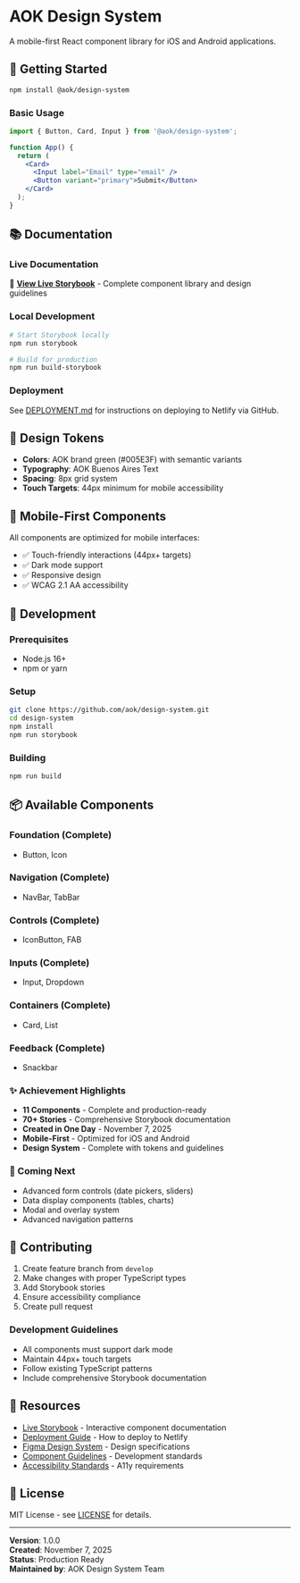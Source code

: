 # AOK Design System

A mobile-first React component library for iOS and Android applications.

## 🚀 Getting Started

```bash
npm install @aok/design-system
```

### Basic Usage

```jsx
import { Button, Card, Input } from '@aok/design-system';

function App() {
  return (
    <Card>
      <Input label="Email" type="email" />
      <Button variant="primary">Submit</Button>
    </Card>
  );
}
```

## 📚 Documentation

### Live Documentation
🔗 **[View Live Storybook](https://aok-design-system.netlify.app)** - Complete component library and design guidelines

### Local Development
```bash
# Start Storybook locally
npm run storybook

# Build for production  
npm run build-storybook
```

### Deployment
See [DEPLOYMENT.md](./DEPLOYMENT.md) for instructions on deploying to Netlify via GitHub.

## 🎨 Design Tokens

- **Colors**: AOK brand green (#005E3F) with semantic variants
- **Typography**: AOK Buenos Aires Text
- **Spacing**: 8px grid system
- **Touch Targets**: 44px minimum for mobile accessibility

## 📱 Mobile-First Components

All components are optimized for mobile interfaces:

- ✅ Touch-friendly interactions (44px+ targets)
- ✅ Dark mode support
- ✅ Responsive design
- ✅ WCAG 2.1 AA accessibility

## 🔧 Development

### Prerequisites

- Node.js 16+
- npm or yarn

### Setup

```bash
git clone https://github.com/aok/design-system.git
cd design-system
npm install
npm run storybook
```

### Building

```bash
npm run build
```

## 📦 Available Components

### Foundation (Complete)
- Button, Icon

### Navigation (Complete) 
- NavBar, TabBar

### Controls (Complete)
- IconButton, FAB

### Inputs (Complete)
- Input, Dropdown

### Containers (Complete)
- Card, List

### Feedback (Complete)
- Snackbar

### ✨ Achievement Highlights
- **11 Components** - Complete and production-ready
- **70+ Stories** - Comprehensive Storybook documentation  
- **Created in One Day** - November 7, 2025
- **Mobile-First** - Optimized for iOS and Android
- **Design System** - Complete with tokens and guidelines

### 🔮 Coming Next
- Advanced form controls (date pickers, sliders)
- Data display components (tables, charts)
- Modal and overlay system
- Advanced navigation patterns

## 🤝 Contributing

1. Create feature branch from `develop`
2. Make changes with proper TypeScript types
3. Add Storybook stories
4. Ensure accessibility compliance
5. Create pull request

### Development Guidelines

- All components must support dark mode
- Maintain 44px+ touch targets
- Follow existing TypeScript patterns
- Include comprehensive Storybook documentation

## 📖 Resources

- [Live Storybook](https://aok-design-system.netlify.app) - Interactive component documentation
- [Deployment Guide](./DEPLOYMENT.md) - How to deploy to Netlify
- [Figma Design System](https://figma.com/aok-design-system) - Design specifications
- [Component Guidelines](./docs/guidelines.md) - Development standards
- [Accessibility Standards](./docs/accessibility.md) - A11y requirements

## 📄 License

MIT License - see [LICENSE](./LICENSE) for details.

---

**Version**: 1.0.0  
**Created**: November 7, 2025  
**Status**: Production Ready  
**Maintained by**: AOK Design System Team
